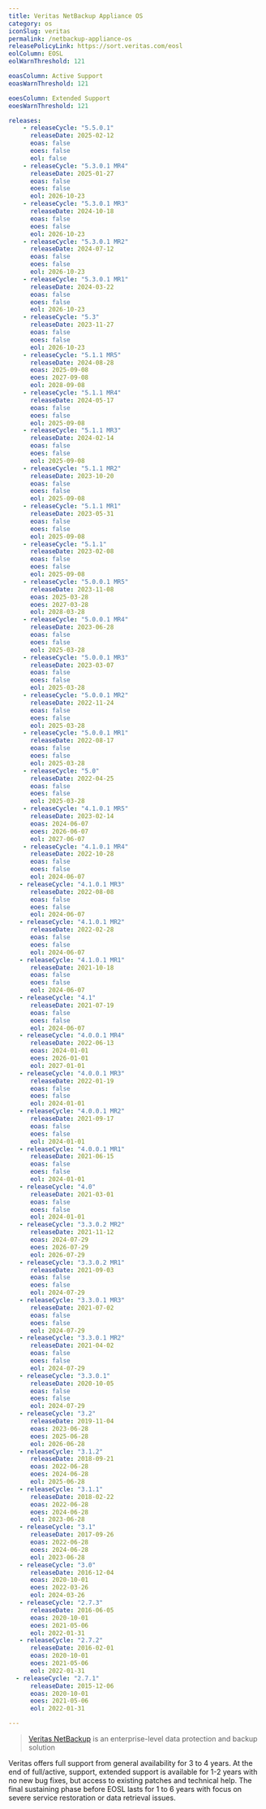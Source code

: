 ```yaml
---
title: Veritas NetBackup Appliance OS
category: os
iconSlug: veritas
permalink: /netbackup-appliance-os
releasePolicyLink: https://sort.veritas.com/eosl
eolColumn: EOSL
eolWarnThreshold: 121

eoasColumn: Active Support
eoasWarnThreshold: 121

eoesColumn: Extended Support
eoesWarnThreshold: 121

releases:
    - releaseCycle: "5.5.0.1"
      releaseDate: 2025-02-12
      eoas: false
      eoes: false
      eol: false
    - releaseCycle: "5.3.0.1 MR4"
      releaseDate: 2025-01-27
      eoas: false
      eoes: false
      eol: 2026-10-23
    - releaseCycle: "5.3.0.1 MR3"
      releaseDate: 2024-10-18
      eoas: false
      eoes: false
      eol: 2026-10-23
    - releaseCycle: "5.3.0.1 MR2"
      releaseDate: 2024-07-12
      eoas: false
      eoes: false
      eol: 2026-10-23
    - releaseCycle: "5.3.0.1 MR1"
      releaseDate: 2024-03-22
      eoas: false
      eoes: false
      eol: 2026-10-23
    - releaseCycle: "5.3"
      releaseDate: 2023-11-27
      eoas: false
      eoes: false
      eol: 2026-10-23
    - releaseCycle: "5.1.1 MR5"
      releaseDate: 2024-08-28
      eoas: 2025-09-08
      eoes: 2027-09-08
      eol: 2028-09-08
    - releaseCycle: "5.1.1 MR4"
      releaseDate: 2024-05-17
      eoas: false
      eoes: false
      eol: 2025-09-08
    - releaseCycle: "5.1.1 MR3"
      releaseDate: 2024-02-14
      eoas: false
      eoes: false
      eol: 2025-09-08
    - releaseCycle: "5.1.1 MR2"
      releaseDate: 2023-10-20
      eoas: false
      eoes: false
      eol: 2025-09-08
    - releaseCycle: "5.1.1 MR1"
      releaseDate: 2023-05-31
      eoas: false
      eoes: false
      eol: 2025-09-08
    - releaseCycle: "5.1.1"
      releaseDate: 2023-02-08
      eoas: false
      eoes: false
      eol: 2025-09-08
    - releaseCycle: "5.0.0.1 MR5"
      releaseDate: 2023-11-08
      eoas: 2025-03-28
      eoes: 2027-03-28
      eol: 2028-03-28
    - releaseCycle: "5.0.0.1 MR4"
      releaseDate: 2023-06-28
      eoas: false
      eoes: false
      eol: 2025-03-28
    - releaseCycle: "5.0.0.1 MR3"
      releaseDate: 2023-03-07
      eoas: false
      eoes: false
      eol: 2025-03-28
    - releaseCycle: "5.0.0.1 MR2"
      releaseDate: 2022-11-24
      eoas: false
      eoes: false
      eol: 2025-03-28
    - releaseCycle: "5.0.0.1 MR1"
      releaseDate: 2022-08-17
      eoas: false
      eoes: false
      eol: 2025-03-28
    - releaseCycle: "5.0"
      releaseDate: 2022-04-25
      eoas: false
      eoes: false
      eol: 2025-03-28
    - releaseCycle: "4.1.0.1 MR5"
      releaseDate: 2023-02-14
      eoas: 2024-06-07
      eoes: 2026-06-07
      eol: 2027-06-07
    - releaseCycle: "4.1.0.1 MR4"
      releaseDate: 2022-10-28
      eoas: false
      eoes: false
      eol: 2024-06-07  
   - releaseCycle: "4.1.0.1 MR3"
      releaseDate: 2022-08-08
      eoas: false
      eoes: false
      eol: 2024-06-07  
   - releaseCycle: "4.1.0.1 MR2"
      releaseDate: 2022-02-28
      eoas: false
      eoes: false
      eol: 2024-06-07  
   - releaseCycle: "4.1.0.1 MR1"
      releaseDate: 2021-10-18
      eoas: false
      eoes: false
      eol: 2024-06-07  
   - releaseCycle: "4.1"
      releaseDate: 2021-07-19
      eoas: false
      eoes: false
      eol: 2024-06-07  
   - releaseCycle: "4.0.0.1 MR4"
      releaseDate: 2022-06-13
      eoas: 2024-01-01
      eoes: 2026-01-01
      eol: 2027-01-01 
   - releaseCycle: "4.0.0.1 MR3"
      releaseDate: 2022-01-19
      eoas: false
      eoes: false
      eol: 2024-01-01 
   - releaseCycle: "4.0.0.1 MR2"
      releaseDate: 2021-09-17
      eoas: false
      eoes: false
      eol: 2024-01-01 
   - releaseCycle: "4.0.0.1 MR1"
      releaseDate: 2021-06-15
      eoas: false
      eoes: false
      eol: 2024-01-01 
   - releaseCycle: "4.0"
      releaseDate: 2021-03-01
      eoas: false
      eoes: false
      eol: 2024-01-01 
   - releaseCycle: "3.3.0.2 MR2"
      releaseDate: 2021-11-12
      eoas: 2024-07-29
      eoes: 2026-07-29
      eol: 2026-07-29 
   - releaseCycle: "3.3.0.2 MR1"
      releaseDate: 2021-09-03
      eoas: false
      eoes: false
      eol: 2024-07-29 
   - releaseCycle: "3.3.0.1 MR3"
      releaseDate: 2021-07-02
      eoas: false
      eoes: false
      eol: 2024-07-29 
   - releaseCycle: "3.3.0.1 MR2"
      releaseDate: 2021-04-02
      eoas: false
      eoes: false
      eol: 2024-07-29 
   - releaseCycle: "3.3.0.1"
      releaseDate: 2020-10-05
      eoas: false
      eoes: false
      eol: 2024-07-29 
   - releaseCycle: "3.2"
      releaseDate: 2019-11-04
      eoas: 2023-06-28
      eoes: 2025-06-28
      eol: 2026-06-28
   - releaseCycle: "3.1.2"
      releaseDate: 2018-09-21
      eoas: 2022-06-28
      eoes: 2024-06-28
      eol: 2025-06-28
   - releaseCycle: "3.1.1"
      releaseDate: 2018-02-22
      eoas: 2022-06-28
      eoes: 2024-06-28
      eol: 2023-06-28
   - releaseCycle: "3.1"
      releaseDate: 2017-09-26
      eoas: 2022-06-28
      eoes: 2024-06-28
      eol: 2023-06-28
   - releaseCycle: "3.0"
      releaseDate: 2016-12-04
      eoas: 2020-10-01
      eoes: 2022-03-26
      eol: 2024-03-26
   - releaseCycle: "2.7.3"
      releaseDate: 2016-06-05
      eoas: 2020-10-01
      eoes: 2021-05-06
      eol: 2022-01-31
   - releaseCycle: "2.7.2"
      releaseDate: 2016-02-01
      eoas: 2020-10-01
      eoes: 2021-05-06
      eol: 2022-01-31
  - releaseCycle: "2.7.1"
      releaseDate: 2015-12-06
      eoas: 2020-10-01
      eoes: 2021-05-06
      eol: 2022-01-31

---
```


> [Veritas NetBackup](https://www.veritas.com/protection/netbackup) is an enterprise-level data protection and backup solution

Veritas offers full support from general availability for 3 to 4 years. At the end of full/active, support, extended support is available for 1-2 years with no new bug fixes, but access to existing patches and technical help. The final sustaining phase before EOSL lasts for 1 to 6 years with focus on severe service restoration or data retrieval issues.
